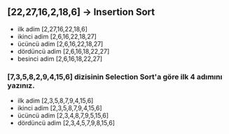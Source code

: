 ## [22,27,16,2,18,6] -> Insertion Sort
<!-- Yukarı verilen dizinin sort türüne göre aşamalarını yazınız. -->

* ilk adim [2,27,16,22,18,6]
* ikinci adim [2,6,16,22,18,27]
* ücüncü adim [2,6,16,22,18,27]
* dördüncü adim [2,6,16,18,22,27]
* besinci adim [2,6,16,18,22,27]

<!-- avarage case'e girer cunku 18 sayisi tam ortadadir -->

### [7,3,5,8,2,9,4,15,6] dizisinin Selection Sort'a göre ilk 4 adımını yazınız.

* ilk adim [2,3,5,8,7,9,4,15,6]
* ikinci adim [2,3,5,8,7,9,4,15,6]
* ücüncü adim [2,3,4,8,7,9,5,15,6]
* dördüncü adim [2,3,4,5,7,9,8,15,6]
